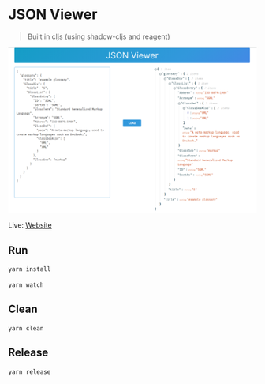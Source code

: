 # JSON Viewer
> Built in cljs (using shadow-cljs and reagent)

![Screenshot](./json_viewer.png)

Live: [Website](https://sainadh-d.github.io)

## Run

``` shell
yarn install

yarn watch
```

## Clean

``` shell
yarn clean
```

## Release

``` shell
yarn release
```
